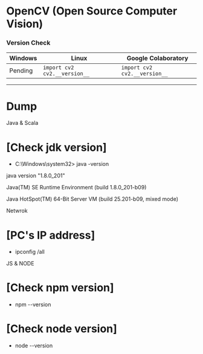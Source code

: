 # OpenCV (Open Source Computer Vision)

### Version Check

   Windows                      | Linux                         | Google Colaboratory 
-------------                   | -------------                 | ------------
Pending                         | `import cv2`  `cv2.__version__`   | `import cv2`  `cv2.__version__`

---

# Dump

Java & Scala

# [Check jdk version]

- C:\Windows\system32> java -version

java version
"1.8.0_201"

Java(TM) SE
Runtime Environment (build 1.8.0_201-b09)

Java HotSpot(TM)
64-Bit Server VM (build 25.201-b09, mixed mode)

Netwrok

# [PC's IP address]

- ipconfig /all

JS & NODE

# [Check npm version]

- npm --version

# [Check node version]

- node --version

